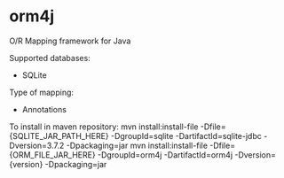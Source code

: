 orm4j
=====

O/R Mapping framework for Java

Supported databases:
 - SQLite

Type of mapping:
 - Annotations

To install in maven repository:
mvn install:install-file -Dfile={SQLITE_JAR_PATH_HERE} -DgroupId=sqlite -DartifactId=sqlite-jdbc -Dversion=3.7.2 -Dpackaging=jar
mvn install:install-file -Dfile={ORM_FILE_JAR_HERE} -DgroupId=orm4j -DartifactId=orm4j -Dversion={version} -Dpackaging=jar


